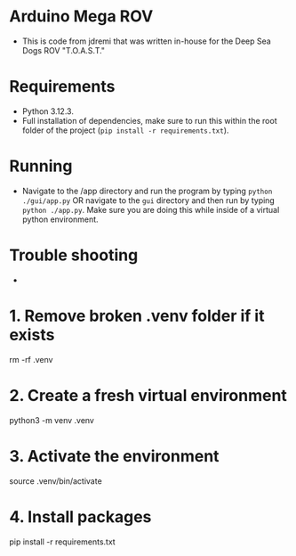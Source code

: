 # Arduino Mega ROV

- This is code from jdremi that was written in-house for the Deep Sea Dogs ROV "T.O.A.S.T."

# Requirements

- Python 3.12.3.
- Full installation of dependencies, make sure to run this within the root folder of the project
(`pip install -r requirements.txt`).

# Running

- Navigate to the /app directory and run the program by typing `python ./gui/app.py` OR navigate to the `gui` directory and then 
run by typing `python ./app.py`. Make sure you are doing this while inside of a virtual python environment.

# Trouble shooting
- 
# 1. Remove broken .venv folder if it exists
rm -rf .venv

# 2. Create a fresh virtual environment
python3 -m venv .venv

# 3. Activate the environment
source .venv/bin/activate

# 4. Install packages
pip install -r requirements.txt
